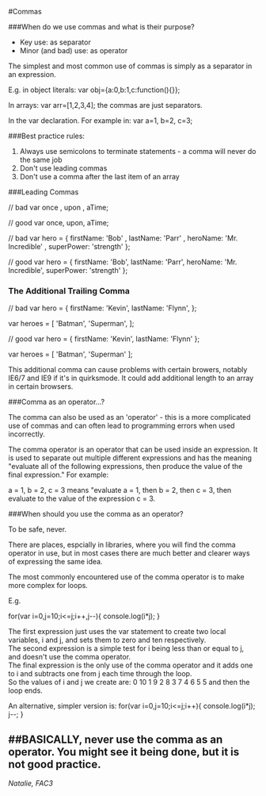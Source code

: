 #Commas

###When do we use commas and what is their purpose?

  - Key use: as separator 
  - Minor (and bad) use: as operator 

The simplest and most common use of commas is simply as a separator in an expression. 

E.g. in object literals:
var obj={a:0,b:1,c:function(){}};

In arrays:
var arr=[1,2,3,4];
the commas are just separators.

In the var declaration. For example in:
var a=1,
    b=2,
    c=3;

###Best practice rules:

1) Always use semicolons to terminate statements - a comma will never do the same job<br>
2) Don't use leading commas<br>
3) Don't use a comma after the last item of an array

###Leading Commas

// bad
var once
  , upon
  , aTime;

// good
var once,
    upon,
    aTime;

// bad
var hero = {
    firstName: 'Bob'
  , lastName: 'Parr'
  , heroName: 'Mr. Incredible'
  , superPower: 'strength'
};

// good
var hero = {
  firstName: 'Bob',
  lastName: 'Parr',
  heroName: 'Mr. Incredible',
  superPower: 'strength'
};

### The Additional Trailing Comma

  // bad
  var hero = {
    firstName: 'Kevin',
    lastName: 'Flynn',
  };

  var heroes = [
    'Batman',
    'Superman',
  ];

  // good
  var hero = {
    firstName: 'Kevin',
    lastName: 'Flynn'
  };

  var heroes = [
    'Batman',
    'Superman'
  ];
  
This additional comma can cause problems with certain browers, notably IE6/7 and IE9 if it's in quirksmode. It could add additional length to an array in certain browsers.

###Comma as an operator...?


The comma can also be used as an 'operator' - this is a more complicated use of commas and can often lead to programming errors when used incorrectly.

The comma operator is an operator that can be used inside an expression. It is used to separate out multiple different expressions and has the meaning "evaluate all of the following expressions, then produce the value of the final expression." For example:

a = 1, b = 2, c = 3
means "evaluate a = 1, then b = 2, then c = 3, then evaluate to the value of the expression c = 3.

###When should you use the comma as an operator?

To be safe, never.

There are places, espcially in libraries, where you will find the comma operator in use, but in most cases there are much better and clearer ways of expressing the same idea. 

The most commonly encountered use of the comma operator is to make more complex for loops. 

E.g.

for(var i=0,j=10;i<=j;i++,j--){ 
 console.log(i*j); 
}

The first expression just uses the var statement to create two local variables, i and j, and sets them to zero and ten respectively. <br>The second expression is a simple test for i being less than or equal to j, and doesn't use the comma operator. <br>
The final expression is the only use of the comma operator and it adds one to i and subtracts one from j each time through the loop. <br>So the values of i and j we create are:
0 10
1 9
2 8
3 7
4 6
5 5
and then the loop ends.

An alternative, simpler version is:
for(var i=0,j=10;i<=j;i++){
 console.log(i*j);
 j--;
}

##BASICALLY, never use the comma as an operator. You might see it being done, but it is not good practice.
--------
*Natalie, FAC3*
